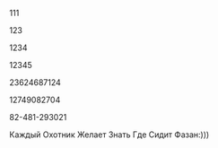 111

123

1234

12345

23624687124

12749082704

82-481-293021

Каждый
Охотник
Желает
Знать
Где
Сидит
Фазан:)))
